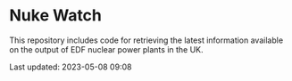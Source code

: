 # Nuke Watch

This repository includes code for retrieving the latest information available on the output of EDF nuclear power plants in the UK.

Last updated: 2023-05-08 09:08